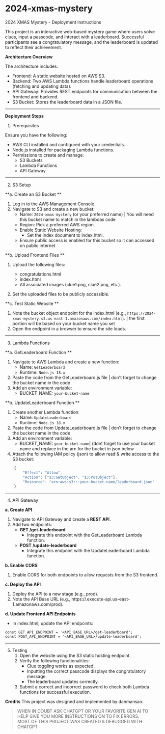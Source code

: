 # 2024-xmas-mystery
2024 XMAS Mystery - Deployment Instructions

This project is an interactive web-based mystery game where users solve clues, input a passcode, and interact with a leaderboard. Successful participants see a congratulatory message, and the leaderboard is updated to reflect their achievement.

**Architecture Overview**

The architecture includes:  
- Frontend: A static website hosted on AWS S3.  
-	Backend: Two AWS Lambda functions handle leaderboard operations (fetching and updating data).  
-	API Gateway: Provides REST endpoints for communication between the frontend and backend.  
-	S3 Bucket: Stores the leaderboard data in a JSON file.  

---

**Deployment Steps**

1. Prerequisites

Ensure you have the following:  
-	AWS CLI installed and configured with your credentials.  
- Node.js installed for packaging Lambda functions.  
- Permissions to create and manage:  
  - S3 Buckets
  - Lambda Functions
  - API Gateway

---

2. S3 Setup

**a. Create an S3 Bucket  **
  1.	Log in to the AWS Management Console.
  2.	Navigate to S3 and create a new bucket:
    	- Name: `2024-xmas-mystery` (or your preferred name) | You will need this bucket name to match in the lambdas code  
    	- Region: Pick a preferred AWS region.  
    	- Enable Static Website Hosting:
      		- Set the index document to index.html.
       	- Ensure public access is enabled for this bucket so it can accessed on public internet  

**b. Upload Frontend Files  **
  1.	Upload the following files:  
    	- congratulations.html
    	- index.html
    	- All associated images (clue1.png, clue2.png, etc.).
    	
  2.	Set the uploaded files to be publicly accessible.
     
**c. Test Static Website  **
  1.	Note the bucket object endpoint for the index.html (e.g., `https://2024-xmas-mystery.s3.us-east-1.amazonaws.com/index.html`). | the first portion will be based on your bucket name you set
  2.	Open the endpoint in a browser to ensure the site loads. 

---
3. Lambda Functions

**a. GetLeaderboard Function   **
  1.	Navigate to AWS Lambda and create a new function:  
    	- 	Name: `GetLeaderboard`
     	- 	Runtime: `Node.js 18.x`
  2.	Paste the code from the GetLeaderboard.js file | don't forget to change the bucket  name in the code  
  3.	Add an environment variable:  
     	- 	BUCKET_NAME: `your-bucket-name`  

**b. UpdateLeaderboard Function  ** 
  1.	Create another Lambda function:
    	- 	Name: `UpdateLeaderboard`
     	- 	Runtime: `Node.js 18.x`
  2.	Paste the code from UpdateLeaderboard.js file | don't forget to change the bucket  name in the code  
  3.	Add an environment variable:  
     	- 	BUCKET_NAME: `your-bucket-name`| (dont forget to use your bucket name and replace in the arn for the bucket in json below  
  4.	Attach the following IAM policy (json) to allow read & write access to the S3 bucket:  
```javascript
	{
	    "Effect": "Allow",
	    "Action": ["s3:GetObject", "s3:PutObject"],
	    "Resource": "arn:aws:s3:::your-bucket-name/leaderboard.json"
	}
```

---
4. API Gateway


**a. Create API**
  1.	Navigate to API Gateway and create a **REST API**.
  2.	Add two endpoints: 
    	- 	**GET /get-leaderboard**
     		- Integrate this endpoint with the GetLeaderboard Lambda function.  
     	- 	**POST /update-leaderboard**
      		- Integrate this endpoint with the UpdateLeaderboard Lambda function.  

**b. Enable CORS**
  1.	Enable CORS for both endpoints to allow requests from the S3 frontend.

**c. Deploy the API**
  1.	Deploy the API to a new stage (e.g., prod).
  2.	Note the API Base URL (e.g., https://<api-id>.execute-api.us-east-1.amazonaws.com/prod).

**d. Update Frontend API Endpoints**

- 	In index.html, update the API endpoints:

`const GET_API_ENDPOINT = '<API_BASE_URL>/get-leaderboard';`  
`const POST_API_ENDPOINT = '<API_BASE_URL>/update-leaderboard';`

---
5. Testing
	1.	Open the website using the S3 static hosting endpoint.
	2.	Verify the following functionalities:
    	- 	Clue toggling works as expected.
     	- 	Inputting the correct passcode displays the congratulatory message.
     	- 	The leaderboard updates correctly.
 	3.	Submit a correct and incorrect password to check both Lambda functions for successful execution.  


**Credits**
This project was designed and implemented by danmansan.


> WHEN IN DOUBT ASK CHATGPT OR YOUR FAVORITE GEN AI TO HELP GIVE YOU MORE INSTRUCTIONS ON TO FIX ERRORS.  
 MOST OF THIS PROJECT WAS CREATED & DEBUGGED WITH CHATGPT
